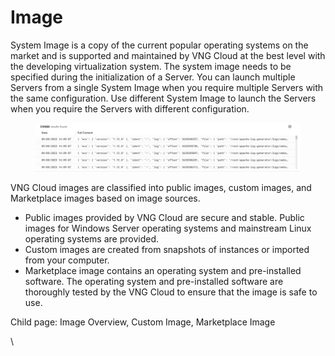 # Image

System Image is a copy of the current popular operating systems on the market and is supported and maintained by VNG Cloud at the best level with the developing virtualization system. The system image needs to be specified during the initialization of a Server. You can launch multiple Servers from a single System Image when you require multiple Servers with the same configuration. Use different System Image to launch the Servers when you require the Servers with different configuration.

<figure><img src="../../.gitbook/assets/image (73) (1) (1).png" alt=""><figcaption></figcaption></figure>

VNG Cloud images are classified into public images, custom images, and Marketplace images based on image sources.

* Public images provided by VNG Cloud are secure and stable. Public images for Windows Server operating systems and mainstream Linux operating systems are provided.
* Custom images are created from snapshots of instances or imported from your computer.
* Marketplace image contains an operating system and pre-installed software. The operating system and pre-installed software are thoroughly tested by the VNG Cloud to ensure that the image is safe to use.

Child page: Image Overview, Custom Image, Marketplace Image

\
